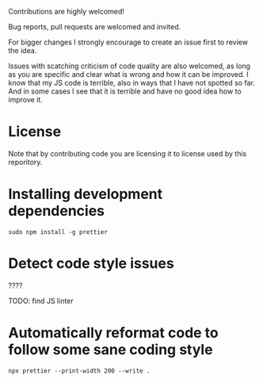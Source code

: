 Contributions are highly welcomed!

Bug reports, pull requests are welcomed and invited.

For bigger changes I strongly encourage to create an issue first to review the idea.

Issues with scatching criticism of code quality are also welcomed, as long as you are specific and clear what is wrong and how it can be improved. I know that my JS code is terrible, also in ways that I have not spotted so far. And in some cases I see that it is terrible and have no good idea how to improve it.

# License

Note that by contributing code you are licensing it to license used by this reporitory.

# Installing development dependencies

`sudo npm install -g prettier`

# Detect code style issues

????

TODO: find JS linter

# Automatically reformat code to follow some sane coding style

`npx prettier --print-width 200 --write .`
